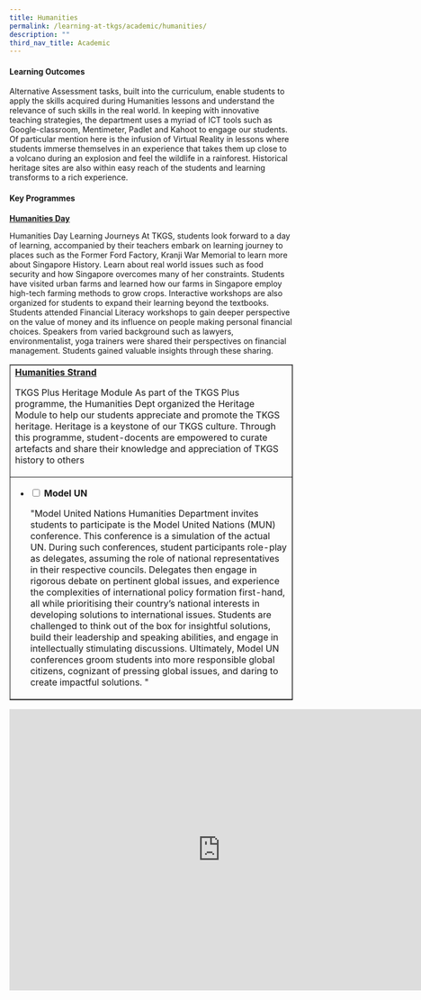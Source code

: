 ```yaml
---
title: Humanities
permalink: /learning-at-tkgs/academic/humanities/
description: ""
third_nav_title: Academic
---
```

<h4><strong>Learning Outcomes</strong></h4>
<p>Alternative Assessment tasks, built into the curriculum, enable students to apply the skills acquired during Humanities lessons and understand the relevance of such skills in the real world. In keeping with innovative teaching strategies, the department uses a myriad of ICT tools such as Google-classroom, Mentimeter, Padlet and Kahoot to engage our students. Of particular mention here is the infusion of Virtual Reality in lessons where students immerse themselves in an experience that takes them up close to a volcano during an explosion and feel the wildlife in a rainforest. Historical heritage sites are also within easy reach of the students and learning transforms to a rich experience.</p>
<h4><strong>Key Programmes</strong></h4>
<table style="border-collapse: collapse; width: 100%;" border="1">
<tbody>
<tr>
<td style="width: 50%;">
	<b><u><strong>Humanities Strand</b></u></strong>
<p>TKGS Plus Heritage Module As part of the TKGS Plus programme, the Humanities Dept organized the Heritage Module to help our students appreciate and promote the TKGS heritage. Heritage is a keystone of our TKGS culture. Through this programme, student-docents are empowered to curate artefacts and share their knowledge and appreciation of TKGS history to others</p>
</td>
	</tr>
	</tbody>
	<b><u><strong>Humanities Day</b></u></strong>
<p>Humanities Day Learning Journeys At TKGS, students look forward to a day of learning, accompanied by their teachers embark on learning journey to places such as the Former Ford Factory, Kranji War Memorial to learn more about Singapore History. Learn about real world issues such as food security and how Singapore overcomes many of her constraints. Students have visited urban farms and learned how our farms in Singapore employ high-tech farming methods to grow crops. Interactive workshops are also organized for students to expand their learning beyond the textbooks. Students attended Financial Literacy workshops to gain deeper perspective on the value of money and its influence on people making personal financial choices. Speakers from varied background such as lawyers, environmentalist, yoga trainers were shared their perspectives on financial management. Students gained valuable insights through these sharing.</p>
</td>
</tr>
<tr>
<td style="width: 50%;">
<ul class="jekyllcodex_accordion">
<li><strong><input id="accordion3" type="checkbox" /> <label for="accordion3">Model UN</label></strong>
<p>"Model United Nations Humanities Department invites students to participate is the Model United Nations (MUN) conference. This conference is a simulation of the actual UN. During such conferences, student participants role-play as delegates, assuming the role of national representatives in their respective councils. Delegates then engage in rigorous debate on pertinent global issues, and experience the complexities of international policy formation first-hand, all while prioritising their country&rsquo;s national interests in developing solutions to international issues. Students are challenged to think out of the box for insightful solutions, build their leadership and speaking abilities, and engage in intellectually stimulating discussions. Ultimately, Model UN conferences groom students into more responsible global citizens, cognizant of pressing global issues, and daring to create impactful solutions. "</p>
</li>
</ul>
</td>
</tr>
</tbody>
</table>
<iframe src="https://docs.google.com/presentation/d/e/2PACX-1vQ07CaSMyEtg4Yf09lGc9iqZPwj0EVqj8870WUU64xVflGUkTB2mOj6QapxUswEPm5FDUixrMjDTmzd/embed?start=false&loop=false&delayms=10000" frameborder="0" width="750" height="500" allowfullscreen="true"></iframe>